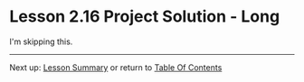 # Lesson 2.16 Project Solution - Long

I'm skipping this.

- - -
Next up: [Lesson Summary](ND024_Part2_Lesson02_17.md) or return to [Table Of Contents](./ND024_TableOfContents.md)
